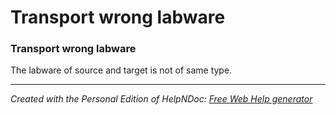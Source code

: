 # Transport wrong labware

### Transport wrong labware

The labware of source and target is not of same type.

***

_Created with the Personal Edition of HelpNDoc:_ [_Free Web Help generator_](https://www.helpndoc.com)
